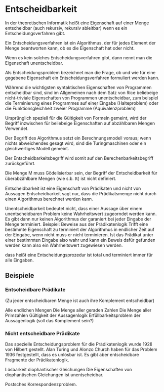 
# Entscheidbarkeit

In der theoretischen Informatik heißt eine Eigenschaft auf einer Menge
entscheidbar (auch rekursiv, rekursiv ableitbar) wenn es ein
Entscheidungsverfahren gibt.

Ein Entscheidungsverfahren ist ein Algorithmus, der für jedes Element der
Menge beantworten kann, ob es die Eigenschaft hat oder nicht.

Wenn es kein solches Entscheidungsverfahren gibt, dann nennt man die 
Eigenschaft unentscheidbar.

Als Entscheidungsproblem bezeichnet man die Frage, ob und wie für eine
gegebene Eigenschaft ein Entscheidungsverfahren formuliert werden kann.

Während die wichtigsten syntaktischen Eigenschaften von Programmen entscheidbar
sind, sind im Allgemeinen nach dem Satz von Rice beliebeige nicht-triviale
Eigenschaften von Programmen unentscheidbar,
zum beispiel die Terminierung eines Programmes auf einer Eingabe 
(Halteproblem) oder die Funktionsgleichheit zweier Programme (Äquivalenzproblem)

Ursprünglich speziell für die Gültigkeit von Formeln gemeint,
wird der Begriff inzwischen für beliebeige Eigenschaften auf abzählbaren Mengen
Verwendet.

Der Begriff des Algorithmus setzt ein Berechnungsmodell voraus;
wenn nichts abweichendes gesagt wird, sind die Turingmaschinen oder ein 
gleichwertiges Modell gemeint.

Der Entscheidbarkeitsbegriff wird somit auf den Berechenbarkeitsbegriff
zurückgeführt.

Die Menge M muss Gödelisierbar sein,
der Begriff der Entscheidbarkeit für überabzählbare Mengen (wie s.b. ℝ)
ist nicht definiert.

Entscheidbarkeit ist eine Eigenschaft von Prädikaten und nicht von Aussagen
Entscheidbarkeit sagt nur, dass die Prädikatsmenge nicht durch einen 
Algorithmus berechnet werden kann.

Unentscheidbarkeit bedeutet nicht, dass einer Aussage über einem unentscheidbaren
Problem keine Wahrheitswert zugeorndet werden kann.
Es gibt dann nur keinen Algorithmus der garaniert bei jeder Eingabe der Menge
terminiert.
Beispiel: Beweise aus der Prädikatenlogik
Trifft eine bestimmte Eigenschaft zu terminiert der Algorithmus in endlicher
Zeit auf der Eingabe, wenn nicht muss er nicht terminieren.
Ist das Prädikat unter einer bestimmten Eingabe also wahr und kann ein 
Beweis dafür gefunden werden kann also ein Wahrheitswert zugewiesen werden.

dass heißt eine Entscheidungsprozedur ist total und terminiert immer für 
alle Eingaben.


## Beispiele

### Entscheidbare Prädikate
(Zu jeder entscheidbaren Menge ist auch ihre Komplement entscheidbar)

Alle endlichen Mengen
Die Menge aller geraden Zahlen
Die Menge aller Primzahlen
Gültigkeit der Aussagenlogik
Erfüllbarkeitsproblem der Aussagenlogik (soll das Komplement sein?)

### Nicht entscheidbare Prädikate

Das spezielle Entscheidungsproblem für die Prädikatenlogik wurde 1928
von Hilbert gestellt.
Alan Turing und Alonzo Church haben für das Problem 1936 festgestellt,
dass es unlösbar ist.
Es gibt aber entscheidbare Fragmente der Prädikatenlogik.


Lösbarkeit diophantischer Gleichungen
Die Eigenschaften von diophantischen Gleichungen ist unentscheidbar.


Postsches Korrespondenzproblem.
